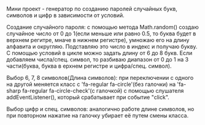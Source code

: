 Мини проект - генератор по созданию паролей случайных букв, символов и цифр в зависимости от условий.

Создание случайного пароля: с помощью метода Math.random() создаю случайное число от 0 до 1(если меньше или равно 0.5, то буква будет в верхнем регитре, мначе в нижнем регистре), умножаю его на длину алфавита и округляю. Подставляю это число в индекс и получаю букву. С помощью условий в цикле можно задать длину от 6 до 8 букв. Если добавляем числа/спец. символ, то разбиваю диапазон от 0 до 1 на 3 части(буква, буква в ерхнем регистре и цифра/спец. символ).

Выбор 6, 7, 8 символов(Длина символов): при переключении с одного на другой меняется класс с 'fa-regular fa-circle'(без галочки) на 'fa-sharp fa-regular fa-circle-check'(с галочкой) с помощью слушателя addEventListener(), который срабатывает при событие "click".

Выбор цифр и спец. символов: аналогично работе длине символов, но при повторном нажатие на галочку убирает её путем смены класса.
